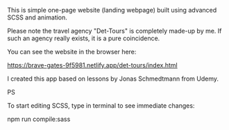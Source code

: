 This is simple one-page website (landing webpage) built using advanced SCSS and animation.

Please note the travel agency "Det-Tours" is completely made-up by me. If such an agency really exists, it is a pure coincidence.

You can see the website in the browser here:

https://brave-gates-9f5981.netlify.app/det-tours/index.html

I created this app based on lessons by Jonas Schmedtmann from Udemy.



PS

To start editing SCSS, type in terminal to see immediate changes:

npm run compile:sass